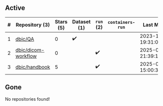 ## Active
| # | Repository (3) | Stars (5) | Dataset (1) | `run` (2) | `containers-run` | Last Modified |
| --- | --- | --- | --- | --- | --- | --- |
| 1 | [dbic/QA](https://github.com/dbic/QA) | 0 | :heavy_check_mark: |  |  | 2023-10-28 19:31:00+00:00 |
| 2 | [dbic/dicom-workflow](https://github.com/dbic/dicom-workflow) | 0 |  | :heavy_check_mark: |  | 2025-03-14 21:39:13+00:00 |
| 3 | [dbic/handbook](https://github.com/dbic/handbook) | 5 |  | :heavy_check_mark: |  | 2025-05-06 15:00:36+00:00 |

## Gone
No repositories found!
